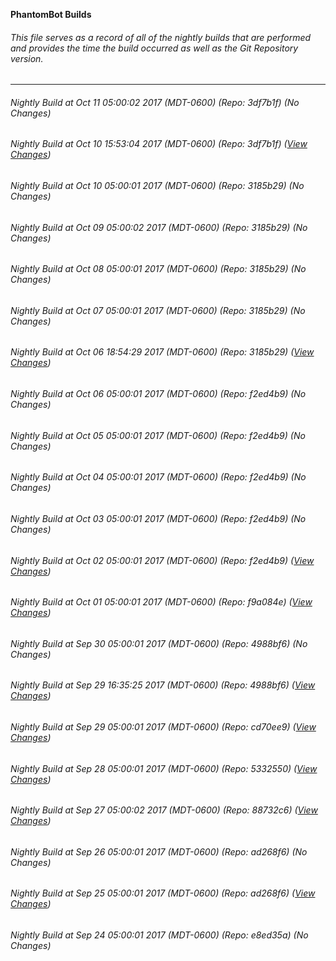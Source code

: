 **PhantomBot Builds**

###### This file serves as a record of all of the nightly builds that are performed and provides the time the build occurred as well as the Git Repository version.
-------------------------------------------------------------------------------------------------------------
###### Nightly Build at Oct 11 05:00:02 2017 (MDT-0600) (Repo: 3df7b1f) (No Changes)
###### Nightly Build at Oct 10 15:53:04 2017 (MDT-0600) (Repo: 3df7b1f) ([View Changes](https://github.com/PhantomBot/PhantomBot/compare/3185b29...3df7b1f))
###### Nightly Build at Oct 10 05:00:01 2017 (MDT-0600) (Repo: 3185b29) (No Changes)
###### Nightly Build at Oct 09 05:00:02 2017 (MDT-0600) (Repo: 3185b29) (No Changes)
###### Nightly Build at Oct 08 05:00:01 2017 (MDT-0600) (Repo: 3185b29) (No Changes)
###### Nightly Build at Oct 07 05:00:01 2017 (MDT-0600) (Repo: 3185b29) (No Changes)
###### Nightly Build at Oct 06 18:54:29 2017 (MDT-0600) (Repo: 3185b29) ([View Changes](https://github.com/PhantomBot/PhantomBot/compare/f2ed4b9...3185b29))
###### Nightly Build at Oct 06 05:00:01 2017 (MDT-0600) (Repo: f2ed4b9) (No Changes)
###### Nightly Build at Oct 05 05:00:01 2017 (MDT-0600) (Repo: f2ed4b9) (No Changes)
###### Nightly Build at Oct 04 05:00:01 2017 (MDT-0600) (Repo: f2ed4b9) (No Changes)
###### Nightly Build at Oct 03 05:00:01 2017 (MDT-0600) (Repo: f2ed4b9) (No Changes)
###### Nightly Build at Oct 02 05:00:01 2017 (MDT-0600) (Repo: f2ed4b9) ([View Changes](https://github.com/PhantomBot/PhantomBot/compare/f9a084e...f2ed4b9))
###### Nightly Build at Oct 01 05:00:01 2017 (MDT-0600) (Repo: f9a084e) ([View Changes](https://github.com/PhantomBot/PhantomBot/compare/4988bf6...f9a084e))
###### Nightly Build at Sep 30 05:00:01 2017 (MDT-0600) (Repo: 4988bf6) (No Changes)
###### Nightly Build at Sep 29 16:35:25 2017 (MDT-0600) (Repo: 4988bf6) ([View Changes](https://github.com/PhantomBot/PhantomBot/compare/cd70ee9...4988bf6))
###### Nightly Build at Sep 29 05:00:01 2017 (MDT-0600) (Repo: cd70ee9) ([View Changes](https://github.com/PhantomBot/PhantomBot/compare/5332550...cd70ee9))
###### Nightly Build at Sep 28 05:00:01 2017 (MDT-0600) (Repo: 5332550) ([View Changes](https://github.com/PhantomBot/PhantomBot/compare/88732c6...5332550))
###### Nightly Build at Sep 27 05:00:02 2017 (MDT-0600) (Repo: 88732c6) ([View Changes](https://github.com/PhantomBot/PhantomBot/compare/ad268f6...88732c6))
###### Nightly Build at Sep 26 05:00:01 2017 (MDT-0600) (Repo: ad268f6) (No Changes)
###### Nightly Build at Sep 25 05:00:01 2017 (MDT-0600) (Repo: ad268f6) ([View Changes](https://github.com/PhantomBot/PhantomBot/compare/e8ed35a...ad268f6))
###### Nightly Build at Sep 24 05:00:01 2017 (MDT-0600) (Repo: e8ed35a) (No Changes)
